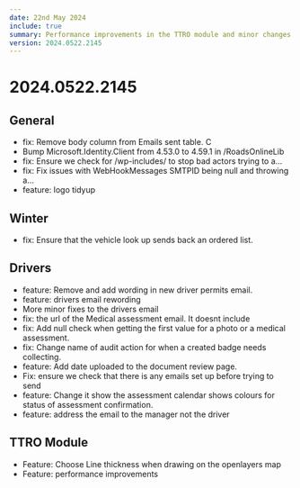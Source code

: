 ```yaml
---
date: 22nd May 2024
include: true
summary: Performance improvements in the TTRO module and minor changes to the Drivers module 
version: 2024.0522.2145 
---
```

# 2024.0522.2145 
## General
- fix: Remove body column from Emails sent table. C
- Bump Microsoft.Identity.Client from 4.53.0 to 4.59.1 in /RoadsOnlineLib
- fix: Ensure we check for /wp-includes/ to stop bad actors trying to a… 
- fix: Fix issues with WebHookMessages SMTPID being null and throwing a… 
- feature: logo tidyup

## Winter
- fix: Ensure that the vehicle look up sends back an ordered list.

## Drivers
- feature: Remove and add wording in new driver permits email.    
- feature: drivers email rewording 
- More minor fixes to the drivers email 
- fix: the url of the Medical assessment email. It doesnt include 
- fix: Add null check when getting the first value for a photo or a medical assessment. 
- fix: Change name of audit action for when a created badge needs collecting. 
- feature: Add date uploaded to the document review page.
- Fix: ensure we check that there is any emails set up before trying to send
- feature: Change it show the assessment calendar shows colours for status of assessment confirmation.
- feature: address the email to the manager not the driver
  
## TTRO Module
- Feature: Choose Line thickness when drawing on the openlayers map
- Feature: performance improvements 
